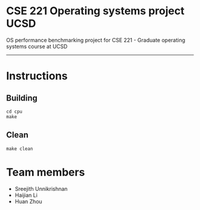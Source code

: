 # CSE 221 Operating systems project UCSD

OS performance benchmarking project for CSE 221 - Graduate operating systems course at UCSD

---

# Instructions


## Building

```
cd cpu
make
```


## Clean

```
make clean
```

# Team members

* Sreejith Unnikrishnan
* Haijian Li
* Huan Zhou
